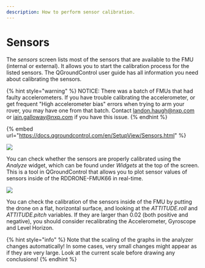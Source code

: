```yaml
---
description: How to perform sensor calibration.
---
```


# Sensors

The _sensors_ screen lists most of the sensors that are available to the FMU (internal or external). It allows you to start the calibration process for the listed sensors. The QGroundControl user guide has all information you need about calibrating the sensors.&#x20;

{% hint style="warning" %}
NOTICE: There was a batch of FMUs that had faulty accelerometers. If you have trouble calibrating the accelerometer, or get frequent "High accelerometer bias" errors when trying to arm your rover, you may have one from that batch. Contact landon.haugh@nxp.com or iain.galloway@nxp.com if you have this issue.
{% endhint %}

{% embed url="https://docs.qgroundcontrol.com/en/SetupView/Sensors.html" %}

![](../../../../../.gitbook/assets/qgc\_sensors.png)

You can check whether the sensors are properly calibrated using the _Analyze_ widget, which can be found under _Widgets_ at the top of the screen. This is a tool in QGroundControl that allows you to plot sensor values of sensors inside of the RDDRONE-FMUK66 in real-time.

![](../../../../../.gitbook/assets/qgc\_analyze\_widget.png)

You can check the calibration of the sensors inside of the FMU by putting the drone on a flat, horizontal surface, and looking at the _ATTITUDE.roll_ and _ATTITUDE.pitch_ variables. If they are larger than 0.02 (both positive and negative), you should consider recalibrating the Accelerometer, Gyroscope and Level Horizon.&#x20;

{% hint style="info" %}
Note that the scaling of the graphs in the analyzer changes automatically! In some cases, very small changes might appear as if they are very large. Look at the current scale before drawing any conclusions!
{% endhint %}

